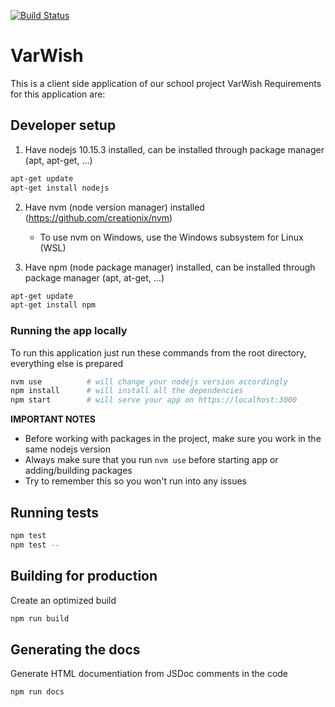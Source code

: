[![Build Status](https://travis-ci.com/varwishteam/varwish-fe.svg?branch=master)](https://travis-ci.com/varwishteam/varwish-fe)

# VarWish

This is a client side application of our school project VarWish
Requirements for this application are:

## Developer setup

1. Have nodejs 10.15.3 installed, can be installed through package manager (apt, apt-get, ...)

```sh
apt-get update
apt-get install nodejs
```

2. Have nvm (node version manager) installed (https://github.com/creationix/nvm)

   - To use nvm on Windows, use the Windows subsystem for Linux (WSL)

3. Have npm (node package manager) installed, can be installed through package manager (apt, at-get, ...)

```sh
apt-get update
apt-get install npm
```

### Running the app locally

To run this application just run these commands from the root directory, everything else is prepared

```sh
nvm use          # will change your nodejs version accordingly
npm install      # will install all the dependencies
npm start        # will serve your app on https://localhost:3000
```

**IMPORTANT NOTES**

- Before working with packages in the project, make sure you work in the same nodejs version
- Always make sure that you run `nvm use` before starting app or adding/building packages
- Try to remember this so you won't run into any issues

## Running tests

```sh
npm test
npm test --
```

## Building for production

Create an optimized build

```sh
npm run build
```

## Generating the docs

Generate HTML documentiation from JSDoc comments in the code

```sh
npm run docs
```
